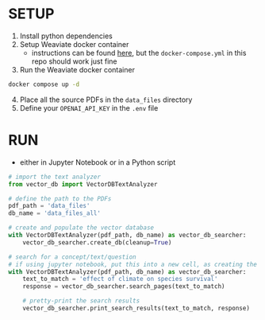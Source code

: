# SETUP
1. Install python dependencies
2. Setup Weaviate docker container
   - instructions can be found [here](https://weaviate.io/developers/weaviate/installation/docker-compose), but the `docker-compose.yml` in this repo should work just fine
3. Run the Weaviate docker container
```bash
docker compose up -d
```
4. Place all the source PDFs in the `data_files` directory
5. Define your `OPENAI_API_KEY` in the `.env` file

# RUN
- either in Jupyter Notebook or in a Python script
```python
# import the text analyzer
from vector_db import VectorDBTextAnalyzer

# define the path to the PDFs
pdf_path = 'data_files'
db_name = 'data_files_all'

# create and populate the vector database
with VectorDBTextAnalyzer(pdf_path, db_name) as vector_db_searcher:
    vector_db_searcher.create_db(cleanup=True)

# search for a concept/text/question
# if using jupyter notebook, put this into a new cell, as creating the database takes a lot of time (in that case, a new context manager is needed)
with VectorDBTextAnalyzer(pdf_path, db_name) as vector_db_searcher:
    text_to_match = 'effect of climate on species survival'
    response = vector_db_searcher.search_pages(text_to_match)

    # pretty-print the search results
    vector_db_searcher.print_search_results(text_to_match, response)
